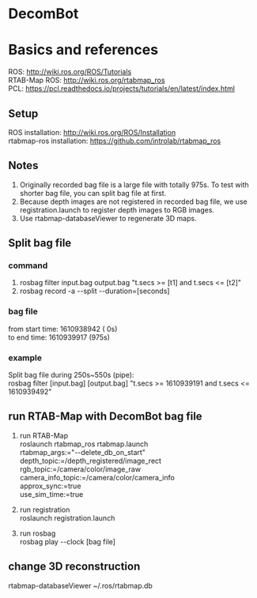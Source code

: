 # DecomBot
# Basics and references
ROS: http://wiki.ros.org/ROS/Tutorials  
RTAB-Map ROS: http://wiki.ros.org/rtabmap_ros  
PCL: https://pcl.readthedocs.io/projects/tutorials/en/latest/index.html

## Setup
ROS installation: http://wiki.ros.org/ROS/Installation  
rtabmap-ros installation: https://github.com/introlab/rtabmap_ros

## Notes
1. Originally recorded bag file is a large file with totally 975s. To test with shorter bag file, you can split bag file at first.
2. Because depth images are not registered in recorded bag file, we use registration.launch to register depth images to RGB images. 
3. Use rtabmap-databaseViewer to regenerate 3D maps.

## Split bag file
### command
1. rosbag filter input.bag output.bag "t.secs >= [t1] and t.secs <= [t2]"
2. rosbag record -a --split --duration=[seconds]

### bag file   
from start time: 1610938942 (  0s)  
  to   end time: 1610939917 (975s)

### example
Split bag file during 250s~550s (pipe):  
rosbag filter [input.bag] [output.bag] "t.secs >= 1610939191 and t.secs <= 1610939492"

## run RTAB-Map with DecomBot bag file
1. run RTAB-Map  
roslaunch rtabmap_ros rtabmap.launch \
    rtabmap_args:="--delete_db_on_start" \
    depth_topic:=/depth_registered/image_rect \
    rgb_topic:=/camera/color/image_raw \
    camera_info_topic:=/camera/color/camera_info \
    approx_sync:=true \
    use_sim_time:=true

2. run registration   
roslaunch registration.launch

3. run rosbag  
rosbag play --clock [bag file]

## change 3D reconstruction
rtabmap-databaseViewer ~/.ros/rtabmap.db



